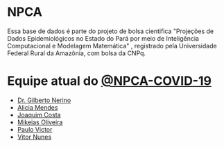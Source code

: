 # NPCA

Essa base de dados é parte do projeto de bolsa cientifica "Projeções de Dados Epidemiológicos no Estado do Pará por meio de Inteligência Computacional e Modelagem Matemática" , registrado pela Universidade Federal Rural da Amazônia, com bolsa da CNPq.

# Equipe atual do [@NPCA-COVID-19](https://github.com/NPCA-TEAM/COVID-19)

- [Dr. Gilberto Nerino](http://lattes.cnpq.br/8391942175575646 )
- [Alicia Mendes](https://github.com/aliciamendes)
- [Joaquim Costa](http://lattes.cnpq.br/0418295439393273)
- [Mikeias Oliveira](http://lattes.cnpq.br/9470698401889614)
- [Paulo Victor]()
- [Vitor Nunes](http://lattes.cnpq.br/4531077583660245)
